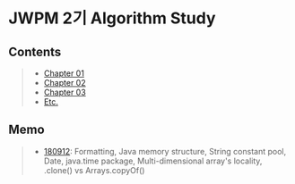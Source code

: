 # JWPM 2기 Algorithm Study

## Contents
> - [Chapter 01](https://github.com/gyumin-kim/algorithm-jwpm-study/tree/master/src/examples/test/chap01)
> - [Chapter 02](https://github.com/gyumin-kim/algorithm-jwpm-study/tree/master/src/examples/test/chap02)
> - [Chapter 03](https://github.com/gyumin-kim/algorithm-jwpm-study/tree/master/src/examples/test/chap03)
> - [Etc.](https://github.com/gyumin-kim/algorithm-jwpm-study/tree/master/src/examples/test/etc)

## Memo
> - [180912](https://github.com/gyumin-kim/algorithm-jwpm-study/blob/master/memo/180912.md): Formatting, Java memory structure, String constant pool, Date, java.time package, Multi-dimensional array's locality, .clone() vs Arrays.copyOf()
